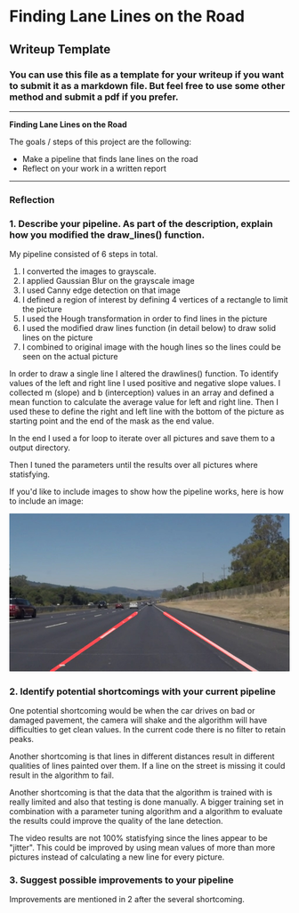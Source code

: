 # **Finding Lane Lines on the Road** 

## Writeup Template

### You can use this file as a template for your writeup if you want to submit it as a markdown file. But feel free to use some other method and submit a pdf if you prefer.

---

**Finding Lane Lines on the Road**

The goals / steps of this project are the following:
* Make a pipeline that finds lane lines on the road
* Reflect on your work in a written report


[//]: # (Image References)

[image1]: ./test_images_output/output_solidWhiteRight.jpg

---

### Reflection

### 1. Describe your pipeline. As part of the description, explain how you modified the draw_lines() function.

My pipeline consisted of 6 steps in total.
1) I converted the images to grayscale.
2) I applied Gaussian Blur on the grayscale image
3) I used Canny edge detection on that image
4) I defined a region of interest by defining 4 vertices of a rectangle to limit the picture
5) I used the Hough transformation in order to find lines in the picture
6) I used the modified draw lines function (in detail below) to draw solid lines on the picture
7) I combined to original image with the hough lines so the lines could be seen on the actual picture

In order to draw a single line I altered the drawlines() function.
To identify values of the left and right line I used positive and negative slope values.
I collected m (slope) and b (interception) values in an array and defined a mean function to calculate the average value for left and right line. Then I used these to define the right and left line with the bottom of the picture as starting point and the end of the mask as the end value.

In the end I used a for loop to iterate over all pictures and save them to a output directory.

Then I tuned the parameters until the results over all pictures where statisfying.

If you'd like to include images to show how the pipeline works, here is how to include an image: 

![Example picture of the result][image1]


### 2. Identify potential shortcomings with your current pipeline


One potential shortcoming would be when the car drives on bad or damaged pavement, the camera will shake and the algorithm will have difficulties to get clean values. In the current code there is no filter to retain peaks.

Another shortcoming is that lines in different distances result in different qualities of lines painted over them. If a line on the street is missing it could result in the algorithm to fail.

Another shortcoming is that the data that the algorithm is trained with is really limited and also that testing is done manually. A bigger training set in combination with a parameter tuning algorithm and a algorithm to evaluate the results could improve the quality of the lane detection.

The video results are not 100% statisfying since the lines appear to be "jitter". This could be improved by using mean values of more than more pictures instead of calculating a new line for every picture.

### 3. Suggest possible improvements to your pipeline

Improvements are mentioned in 2 after the several shortcoming.
